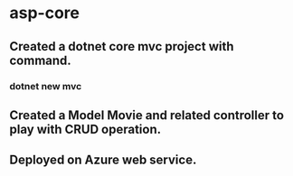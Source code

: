 # asp-core

## Created a dotnet core mvc project with command.
### dotnet new mvc
## Created a Model Movie and related controller to play with CRUD operation.
## Deployed on Azure web service.
